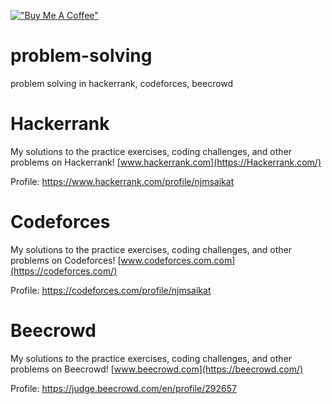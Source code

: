 [!["Buy Me A Coffee"](https://www.buymeacoffee.com/assets/img/custom_images/orange_img.png)](https://www.buymeacoffee.com/njmsaikat)

# problem-solving

problem solving in hackerrank, codeforces, beecrowd

# Hackerrank

My solutions to the practice exercises, coding challenges, and other problems on Hackerrank!
[www.hackerrank.com](https://Hackerrank.com/)

Profile: https://www.hackerrank.com/profile/njmsaikat

# Codeforces

My solutions to the practice exercises, coding challenges, and other problems on Codeforces!
[www.codeforces.com.com](https://codeforces.com/)

Profile: https://codeforces.com/profile/njmsaikat

# Beecrowd

My solutions to the practice exercises, coding challenges, and other problems on Beecrowd!
[www.beecrowd.com](https://beecrowd.com/)

Profile: https://judge.beecrowd.com/en/profile/292657
